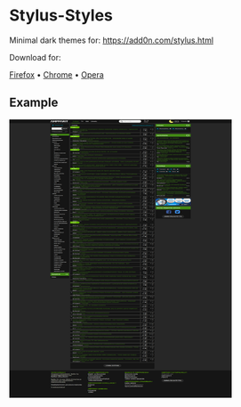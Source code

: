 # Stylus-Styles
 Minimal dark themes for: https://add0n.com/stylus.html

Download for:

[Firefox](https://addons.mozilla.org/fi/firefox/addon/styl-us/)
• 
[Chrome](https://chrome.google.com/webstore/detail/stylus/clngdbkpkpeebahjckkjfobafhncgmne)
•
[Opera](https://addons.opera.com/en/extensions/details/stylus/)


## Example

<a href="https://raw.githubusercontent.com/JanrikV/Stylus-Styles/master/images/ampparit.png">
   <img src="https://raw.githubusercontent.com/JanrikV/Stylus-Styles/master/images/ampparit.png" width="400" height="500" title="Click me!" />
</a>

